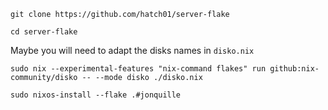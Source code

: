 `git clone https://github.com/hatch01/server-flake`

`cd server-flake`

Maybe you will need to adapt the disks names in `disko.nix`

`sudo nix --experimental-features "nix-command flakes" run github:nix-community/disko -- --mode disko ./disko.nix`

`sudo nixos-install --flake .#jonquille`